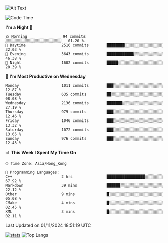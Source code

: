 ![Alt Text](https://media.tenor.com/3Gehha8RO-sAAAAC/goose-dance.gif)

<!--START_SECTION:waka-->
![Code Time](http://img.shields.io/badge/Code%20Time-336%20hrs%2035%20mins-blue)

**I'm a Night 🦉** 

```text
🌞 Morning                94 commits          ░░░░░░░░░░░░░░░░░░░░░░░░░   01.20 % 
🌆 Daytime                2516 commits        ████████░░░░░░░░░░░░░░░░░   32.03 % 
🌃 Evening                3643 commits        ████████████░░░░░░░░░░░░░   46.38 % 
🌙 Night                  1602 commits        █████░░░░░░░░░░░░░░░░░░░░   20.39 % 
```
📅 **I'm Most Productive on Wednesday** 

```text
Monday                   1011 commits        ███░░░░░░░░░░░░░░░░░░░░░░   12.87 % 
Tuesday                  635 commits         ██░░░░░░░░░░░░░░░░░░░░░░░   08.08 % 
Wednesday                2136 commits        ███████░░░░░░░░░░░░░░░░░░   27.19 % 
Thursday                 979 commits         ███░░░░░░░░░░░░░░░░░░░░░░   12.46 % 
Friday                   1046 commits        ███░░░░░░░░░░░░░░░░░░░░░░   13.32 % 
Saturday                 1072 commits        ███░░░░░░░░░░░░░░░░░░░░░░   13.65 % 
Sunday                   976 commits         ███░░░░░░░░░░░░░░░░░░░░░░   12.43 % 
```


📊 **This Week I Spent My Time On** 

```text
🕑︎ Time Zone: Asia/Hong_Kong

💬 Programming Languages: 
C++                      2 hrs               █████████████████░░░░░░░░   67.92 % 
Markdown                 39 mins             ██████░░░░░░░░░░░░░░░░░░░   22.12 % 
Other                    9 mins              █░░░░░░░░░░░░░░░░░░░░░░░░   05.08 % 
CMake                    4 mins              █░░░░░░░░░░░░░░░░░░░░░░░░   02.45 % 
XML                      3 mins              █░░░░░░░░░░░░░░░░░░░░░░░░   02.11 % 
```


 Last Updated on 01/11/2024 18:51:19 UTC
<!--END_SECTION:waka-->
[![stats](https://github-readme-stats-rose-phi.vercel.app/api?username=jxncted&count_private=true)](https://github.com/jxncted/github-readme-stats)
![Top Langs](https://github-readme-stats-rose-phi.vercel.app/api/top-langs/?username=jxncted\&layout=compact&hide=c,assembly,jupyter%20notebook)
